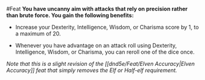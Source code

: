 #Feat
**You have uncanny aim with attacks that rely on precision rather than brute force. You gain the following benefits:**

* Increase your Dexterity, Intelligence, Wisdom, or Charisma score by 1, to a maximum of 20.

* Whenever you have advantage on an attack roll using Dexterity, Intelligence, Wisdom, or Charisma, you can reroll one of the dice once.

*Note that this is a slight revision of the [[dnd5e/Feat/Elven Accuracy\|Elven Accuracy]] feat that simply removes the Elf or Half-elf requirement.*